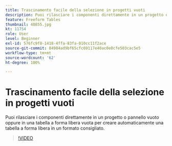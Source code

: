 ```yaml
---
title: Trascinamento facile della selezione in progetti vuoti
description: Puoi rilasciare i componenti direttamente in un progetto o pannello vuoto oppure in una tabella a forma libera vuota per creare automaticamente una tabella a forma libera in un formato consigliato.
feature: Freeform Tables
thumbnail: 40855.jpg
kt: 11754
role: User
level: Beginner
exl-id: 576fc9f8-1418-4ffa-83fa-010cc11f2ace
source-git-commit: 84984ad9bf65cfc69117e40ac0e0cfe503cac5e5
workflow-type: tm+mt
source-wordcount: '62'
ht-degree: 100%

---
```


# Trascinamento facile della selezione in progetti vuoti

Puoi rilasciare i componenti direttamente in un progetto o pannello vuoto oppure in una tabella a forma libera vuota per creare automaticamente una tabella a forma libera in un formato consigliato.

>[!VIDEO](https://video.tv.adobe.com/v/3413478/?quality=12&learn=on)
